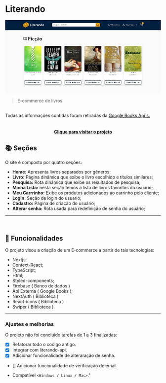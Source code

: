 # Literando

<!---Esses são exemplos. Veja https://shields.io para outras pessoas ou para personalizar este conjunto de escudos. Você pode querer incluir dependências, status do projeto e informações de licença aqui--->

<img src="public/images/read-me.JPG" alt="Literando e-commerce">

> E-commerce de livros.
<br>
Todas as informações contidas foram retiradas da <a href="https://developers.google.com/books"> Google Books Api´s.</a>
<br>

<br>

<h4 align="center"><a href="https://literando.vercel.app/" target="_blank">Clique para visitar o projeto</a></h4>

## 📚 Seções

O site é composto por quatro seções:

- **Home:** Apresenta livros separados por gêneros;
- **Livro:** Página dinâmica que exibe o livro escolhido e títulos similares;
- **Pesquisa:** Rota dinâmica que exibe os resultados de pesquisa;
- **Minha Lista:** nesta seção temos a lista de livros favoritos do usuário;
- **Meu Carrrinho:** Exibe os produtos adicionados ao carrinho pelo cliente;
- **Login:** Seção de login do usuario;
- **Cadastro:** Página de criação do usuário;
- **Alterar senha:** Rota usada para redefinição de senha do usuário;



---
<br>

## 🚀  Funcionalidades

O projeto visou a criação de um E-commerce a partir de tais tecnologias:

- Nextjs;
- Context-React;
- TypeScript;
- Html;
- Styled-components;
- Firebase ( Banco de dados )
- Api Externa ( Google Books );
- NextAuth ( Biblioteca )
- React-icons ( Biblioteca )
- Swiper ( Biblioteca )

---

### Ajustes e melhorias

O projeto não foi concluído tarefas de 1 a 3 finalizadas:

- [x] Refatorar todo o codigo antigo.
- [x] Integrar com literando-api.
- [x] Adicionar funcionalidade de alteraração de senha.
- [] Adicionar funcionalidade de verificação de email.


* Compatível `<Windows / Linux / Mac>`."

<br>

